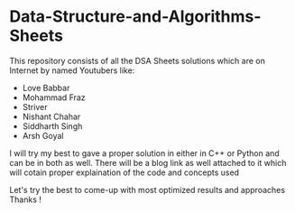 # Data-Structure-and-Algorithms-Sheets
This repository consists of all the DSA Sheets solutions which are on Internet by named Youtubers like:

- Love Babbar
- Mohammad Fraz
- Striver
- Nishant Chahar
- Siddharth Singh
- Arsh Goyal

I will try my best to gave a proper solution in either in C++ or Python and can be in both as well.
There will be a blog link as well attached to it which will cotain proper explaination of the code and concepts used

Let's try the best to come-up with most optimized results and approaches
Thanks !
